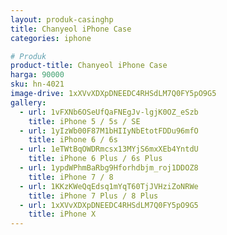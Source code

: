 ```yaml
---
layout: produk-casinghp
title: Chanyeol iPhone Case
categories: iphone

# Produk
product-title: Chanyeol iPhone Case
harga: 90000
sku: hn-4021
image-drive: 1xXVvXDXpDNEEDC4RHSdLM7Q0FY5pO9G5
gallery:
  - url: 1vFXNb6OSeUfQaFNEgJv-lgjK0OZ_eSzb
    title: iPhone 5 / 5s / SE
  - url: 1yIzWb00F87M1bHIIyNbEtotFDDu96mfO
    title: iPhone 6 / 6s
  - url: 1eTWtBqOWDRmcsx13MYjS6mxXEb4YntdU
    title: iPhone 6 Plus / 6s Plus
  - url: 1ypdWPhmBaRbg9Hforhdbjm_roj1DDOZ8
    title: iPhone 7 / 8
  - url: 1KKzKWeQqEdsq1mYqT60TjJVHziZoNRWe
    title: iPhone 7 Plus / 8 Plus
  - url: 1xXVvXDXpDNEEDC4RHSdLM7Q0FY5pO9G5
    title: iPhone X
---
```


